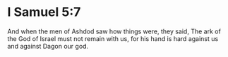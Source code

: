 # I Samuel 5:7

And when the men of Ashdod saw how things were, they said, The ark of the God of Israel must not remain with us, for his hand is hard against us and against Dagon our god.
